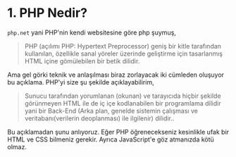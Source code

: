 # 1. PHP Nedir?

`php.net` yani PHP'nin kendi websitesine göre php şuymuş,

> PHP (açılımı PHP: Hypertext Preprocessor) geniş bir kitle tarafından kullanılan, özellikle sanal yöreler üzerinde geliştirme için tasarlanmış HTML içine gömülebilen bir betik dilidir. 


Ama gel görki teknik ve anlaşılması biraz zorlayacak iki cümleden oluşuyor bu açıklama. PHP'yi size şu şekilde açıklayabilirim,

> Sunucu tarafından yorumlanan (okunan) ve tarayıcıda hiçbir şekilde görünmeyen HTML ile de iç içe kodlanabilen bir programlama dilidir yani bir Back-End (Arka plan, genelde sistemin çalışması ve veritabanı(verilerin deoplanması) ile ilgilenir) dilidir..

Bu açıklamadan şunu anlıyoruz. Eğer PHP öğrenecekseniz kesinlikle ufak bir HTML ve CSS bilmeniz gerekir. Ayrıca JavaScript'e göz atmanızda kötü olmaz.
